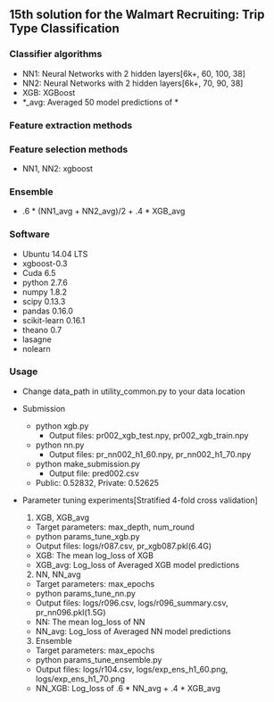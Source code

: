 ## 15th solution for the Walmart Recruiting: Trip Type Classification

### Classifier algorithms 
* NN1: Neural Networks with 2 hidden layers[6k+, 60, 100, 38]
* NN2: Neural Networks with 2 hidden layers[6k+, 70, 90, 38]
* XGB: XGBoost
* \*_avg: Averaged 50 model predictions of \*

### Feature extraction methods  

### Feature selection methods
* NN1, NN2: xgboost

### Ensemble
* .6 * (NN1_avg + NN2_avg)/2 + .4 * XGB_avg

### Software
* Ubuntu 14.04 LTS
* xgboost-0.3
* Cuda 6.5
* python 2.7.6
* numpy 1.8.2
* scipy 0.13.3
* pandas 0.16.0
* scikit-learn 0.16.1 
* theano 0.7
* lasagne
* nolearn

### Usage
* Change data_path in utility_common.py to your data location

* Submission
  * python xgb.py
    * Output files: pr002_xgb_test.npy, pr002_xgb_train.npy
  * python nn.py
    * Output files: pr_nn002_h1_60.npy, pr_nn002_h1_70.npy
  * python make_submission.py
    * Output file: pred002.csv
  * Public: 0.52832, Private: 0.52625

* Parameter tuning experiments[Stratified 4-fold cross validation]
  1. XGB, XGB_avg
    * Target parameters: max_depth, num_round
    * python params_tune_xgb.py
    * Output files: logs/r087.csv, pr_xgb087.pkl(6.4G)
    * XGB: The mean log_loss of XGB
    * XGB_avg: Log_loss of Averaged XGB model predictions

  2. NN, NN_avg
    * Target parameters: max_epochs
    * python params_tune_nn.py
    * Output files: logs/r096.csv, logs/r096_summary.csv, pr_nn096.pkl(1.5G)
    * NN: The mean log_loss of NN
    * NN_avg: Log_loss of Averaged NN model predictions

  3. Ensemble
    * Target parameters: max_epochs
    * python params_tune_ensemble.py
    * Output files: logs/r104.csv, logs/exp_ens_h1_60.png, logs/exp_ens_h1_70.png
    * NN_XGB: Log_loss of .6 * NN_avg + .4 * XGB_avg

